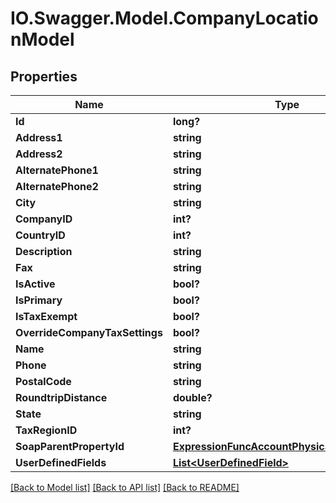 # IO.Swagger.Model.CompanyLocationModel
## Properties

Name | Type | Description | Notes
------------ | ------------- | ------------- | -------------
**Id** | **long?** |  | [optional] 
**Address1** | **string** |  | [optional] 
**Address2** | **string** |  | [optional] 
**AlternatePhone1** | **string** |  | [optional] 
**AlternatePhone2** | **string** |  | [optional] 
**City** | **string** |  | [optional] 
**CompanyID** | **int?** |  | [optional] 
**CountryID** | **int?** |  | [optional] 
**Description** | **string** |  | [optional] 
**Fax** | **string** |  | [optional] 
**IsActive** | **bool?** |  | [optional] 
**IsPrimary** | **bool?** |  | [optional] 
**IsTaxExempt** | **bool?** |  | [optional] 
**OverrideCompanyTaxSettings** | **bool?** |  | [optional] 
**Name** | **string** |  | [optional] 
**Phone** | **string** |  | [optional] 
**PostalCode** | **string** |  | [optional] 
**RoundtripDistance** | **double?** |  | [optional] 
**State** | **string** |  | [optional] 
**TaxRegionID** | **int?** |  | [optional] 
**SoapParentPropertyId** | [**ExpressionFuncAccountPhysicalLocationInt64**](ExpressionFuncAccountPhysicalLocationInt64.md) |  | [optional] 
**UserDefinedFields** | [**List&lt;UserDefinedField&gt;**](UserDefinedField.md) |  | [optional] 

[[Back to Model list]](../README.md#documentation-for-models) [[Back to API list]](../README.md#documentation-for-api-endpoints) [[Back to README]](../README.md)

